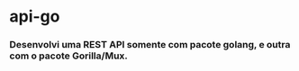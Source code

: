 <h1>api-go</h1>

<h3>Desenvolvi uma REST API somente com pacote golang, e outra com o pacote Gorilla/Mux.</h3>
